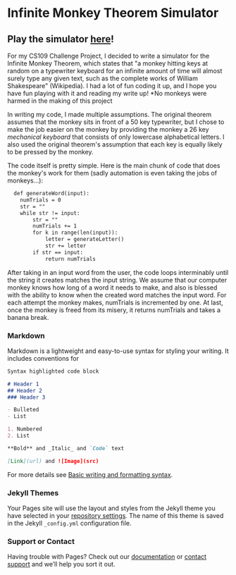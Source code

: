 # Infinite Monkey Theorem Simulator
## Play the simulator [here](https://replit.com/@DeepanShah/Infinite-Monkey-Simulator#main.py)!

For my CS109 Challenge Project, I decided to write a simulator for the Infinite Monkey Theorem, which states that "a monkey hitting keys at random on a typewriter keyboard for an infinite amount of time will almost surely type any given text, such as the complete works of William Shakespeare" (Wikipedia). I had a lot of fun coding it up, and I hope you have fun playing with it and reading my write up! *No monkeys were harmed in the making of this project

In writing my code, I made multiple assumptions. The original theorem assumes that the monkey sits in front of a 50 key typewriter, but I chose to make the job easier on the monkey by providing the monkey a 26 key _mechanical keyboard_ that consists of only lowercase alphabetical letters. I also used the original theorem's assumption that each key is equally likely to be pressed by the monkey.

The code itself is pretty simple. Here is the main chunk of code that does the monkey's work for them (sadly automation is even taking the jobs of monkeys...):
```markdown
  def generateWord(input):
    numTrials = 0
    str = ""
    while str != input:
        str = ""
        numTrials += 1
        for k in range(len(input)):
            letter = generateLetter()
            str += letter
        if str == input:
            return numTrials
```
            
After taking in an input word from the user, the code loops interminably until the string it creates matches the input string. We assume that our computer monkey knows how long of a word it needs to make, and also is blessed with the ability to know when the created word matches the input word. For each attempt the monkey makes, numTrials is incremented by one. At last, once the monkey is freed from its misery, it returns numTrials and takes a banana break.

### Markdown

Markdown is a lightweight and easy-to-use syntax for styling your writing. It includes conventions for

```markdown
Syntax highlighted code block

# Header 1
## Header 2
### Header 3

- Bulleted
- List

1. Numbered
2. List

**Bold** and _Italic_ and `Code` text

[Link](url) and ![Image](src)
```

For more details see [Basic writing and formatting syntax](https://docs.github.com/en/github/writing-on-github/getting-started-with-writing-and-formatting-on-github/basic-writing-and-formatting-syntax).

### Jekyll Themes

Your Pages site will use the layout and styles from the Jekyll theme you have selected in your [repository settings](https://github.com/DeepanShah/imt/settings/pages). The name of this theme is saved in the Jekyll `_config.yml` configuration file.

### Support or Contact

Having trouble with Pages? Check out our [documentation](https://docs.github.com/categories/github-pages-basics/) or [contact support](https://support.github.com/contact) and we’ll help you sort it out.
